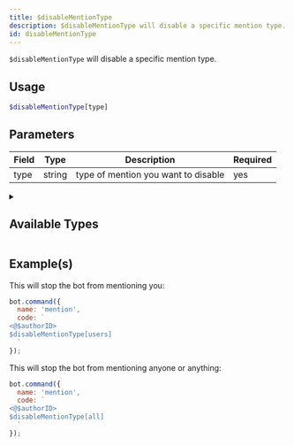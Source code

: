 ```yaml
---
title: $disableMentionType 
description: $disableMentionType will disable a specific mention type.
id: disableMentionType
---
```


`$disableMentionType` will disable a specific mention type.

## Usage

```php
$disableMentionType[type]
```

## Parameters 


| Field | Type   | Description                         | Required |
| ----- | ------ | ----------------------------------- | -------- |
| type  | string | type of mention you want to disable | yes      |


<details>
  <summary> <h2> Available Types </h2></summary>

| Type     | Description                      |
| -------- | -------------------------------- |
| everyone | `@everyone` and `@here` mentions |
| users    | all user mentions                |
| roles    | all role mentions                |
| all      | everything listed above          |
 
</details>

## Example(s)

This will stop the bot from mentioning you:

```javascript
bot.command({
  name: 'mention',
  code: `
<@$authorID>
$disableMentionType[users] 
  `
});
```

This will stop the bot from mentioning anyone or anything:

```javascript
bot.command({
  name: 'mention',
  code: `
<@$authorID>
$disableMentionType[all] 
  `
});
```
